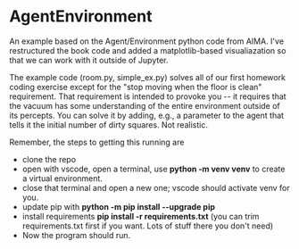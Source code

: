 # AgentEnvironment
An example based on the Agent/Environment python code from AIMA. I've restructured the book code and added a matplotlib-based visualiazation so that we can work with it outside of Jupyter.

The example code (room.py, simple_ex.py) solves all of our first homework coding exercise except for the "stop moving when the floor is clean" requirement. That requirement is intended to provoke you -- it requires that the vacuum has some understanding of the entire environment outside of its percepts. You can solve it by adding, e.g., a parameter to the agent that tells it the initial number of dirty squares. Not realistic.

Remember, the steps to getting this running are
* clone the repo
* open with vscode, open a terminal, use **python -m venv venv** to create a virtual environment. 
* close that terminal and open a new one; vscode should activate venv for you. 
* update pip with **python -m pip install --upgrade pip**
* install requirements **pip install -r requirements.txt** (you can trim requirements.txt first if you want. Lots of stuff there you don't need)
* Now the program should run.
